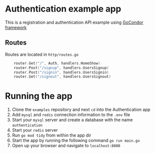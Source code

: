 # Authentication example app
This is a registration and authentication API example using [GoCondor framework](https://gocondor.github.io)

## Routes 
Routes are located in `http/routes.go`
```go
	router.Get("/", Auth, handlers.HomeShow)
	router.Post("/signup", handlers.UsersSignup)
	router.Post("/signin", handlers.UsersSignin)
	router.Get("/signout", handlers.UsersSignout)
```

# Running the app 
1. Clone the `examples` repository and next `cd` into the Authentication app
2. Add `mysql` and `redis` connection information to the `.env` file
3. Start your `mysql` server and create a database with the name `authentication`
4. Start your `redis` server
5. Run `go mod tidy` from within the app dir
6. Start the app by running the following command `go run main.go`
7. Open up your browser and navigate to `localhost:8000`

